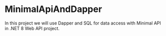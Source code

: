 # MinimalApiAndDapper
In this project we will use Dapper and SQL for data access with Minimal API in .NET 8 Web API project.
